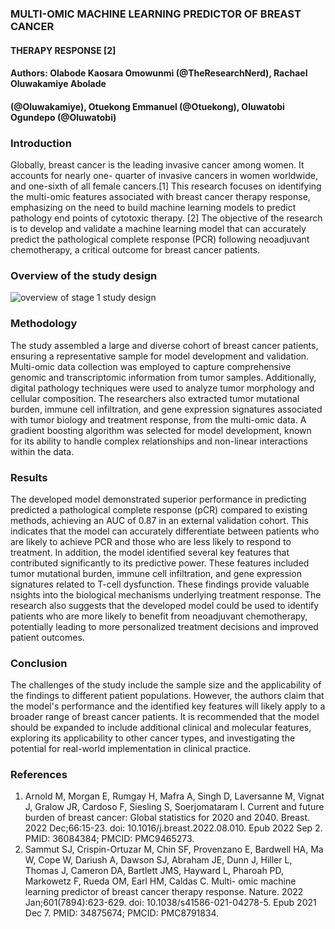 

### MULTI-OMIC MACHINE LEARNING PREDICTOR OF BREAST CANCER
#### THERAPY RESPONSE [2]
#### Authors: Olabode Kaosara Omowunmi (@TheResearchNerd), Rachael Oluwakamiye Abolade
#### (@Oluwakamiye), Otuekong Emmanuel (@Otuekong), Oluwatobi Ogundepo (@Oluwatobi)

### Introduction
Globally, breast cancer is the leading invasive cancer among women. It accounts for nearly one-
quarter of invasive cancers in women worldwide, and one-sixth of all female cancers.[1]
This research focuses on identifying the multi-omic features associated with breast cancer
therapy   response,   emphasizing   on   the   need   to   build   machine   learning   models   to   predict
pathology end points of cytotoxic therapy. [2]
The objective  of the research is to develop and validate a machine learning model that can
accurately   predict   the   pathological   complete   response   (PCR)   following   neoadjuvant
chemotherapy, a critical outcome for breast cancer patients.

### Overview of the study design
![overview of stage 1 study design](https://media.springernature.com/full/springer-static/image/art%3A10.1038%2Fs41586-021-04278-5/MediaObjects/41586_2021_4278_Fig1_HTML.png?as=webp)

### Methodology
The study assembled a large and diverse cohort of breast cancer patients, ensuring a
representative sample for model development and validation.
Multi-omic   data   collection   was   employed  to   capture   comprehensive   genomic   and
transcriptomic   information   from   tumor   samples.   Additionally,   digital   pathology
techniques were used to analyze tumor morphology and cellular composition.
The researchers also extracted tumor mutational burden, immune cell infiltration, and
gene expression signatures associated with tumor biology and treatment response, from
the multi-omic data.
A gradient boosting algorithm was selected for model development, known for its ability
to handle complex relationships and non-linear interactions within the data.

### Results
The developed model demonstrated superior performance in predicting predicted a pathological
complete response (pCR) compared to existing methods, achieving an AUC of 0.87 in an
external validation cohort. This indicates that the model can accurately differentiate between
patients who are likely to achieve PCR and those who are less likely to respond to treatment.
In   addition,   the   model   identified   several   key   features   that   contributed   significantly   to   its
predictive power. These features included tumor mutational burden, immune cell infiltration, and
gene   expression   signatures   related   to   T-cell   dysfunction.   These   findings   provide   valuable nsights into the biological mechanisms underlying treatment response.
The research also suggests that the developed model could be used to identify patients who are
more likely to benefit from neoadjuvant chemotherapy, potentially leading to more personalized
treatment decisions and improved patient outcomes.

### Conclusion 
The challenges of the study include the sample size and the applicability of the findings to
different patient populations. However, the authors claim that the model's performance and the
identified key features will likely apply to a broader range of breast cancer patients.
It   is   recommended   that  the   model   should   be   expanded   to   include   additional   clinical   and
molecular   features,   exploring   its   applicability   to   other   cancer   types,   and   investigating   the 
potential for real-world implementation in clinical practice.

### References
1. Arnold M, Morgan E, Rumgay H, Mafra A, Singh D, Laversanne M, Vignat J, Gralow
JR, Cardoso F, Siesling S, Soerjomataram I. Current and future burden of breast cancer:
Global   statistics   for   2020   and   2040.   Breast.   2022   Dec;66:15-23.   doi:
10.1016/j.breast.2022.08.010.   Epub   2022   Sep   2.   PMID:   36084384;   PMCID:
PMC9465273.
2. Sammut SJ, Crispin-Ortuzar M, Chin SF, Provenzano E, Bardwell HA, Ma W, Cope W,
Dariush A, Dawson SJ, Abraham JE, Dunn J, Hiller L, Thomas J, Cameron DA, Bartlett
JMS, Hayward L, Pharoah PD, Markowetz F, Rueda OM, Earl HM, Caldas C. Multi- omic   machine   learning   predictor   of   breast   cancer   therapy   response.   Nature.   2022
Jan;601(7894):623-629. doi: 10.1038/s41586-021-04278-5. Epub 2021 Dec 7. PMID:
34875674; PMCID: PMC8791834.
